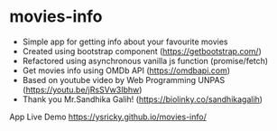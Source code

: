 # movies-info
- Simple app for getting info about your favourite movies
- Created using bootstrap component (https://getbootstrap.com/)
- Refactored using asynchronous vanilla js function (promise/fetch)
- Get movies info using OMDb API (https://omdbapi.com)
- Based on youtube video by Web Programming UNPAS (https://youtu.be/jRsSVw3Ibhw)
- Thank you Mr.Sandhika Galih! (https://biolinky.co/sandhikagalih)



App Live Demo https://ysricky.github.io/movies-info/
